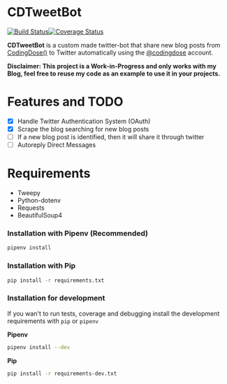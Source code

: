 # CDTweetBot
[![Build Status](https://travis-ci.org/franccesco/CDTweetBot.svg?branch=master)](https://travis-ci.org/franccesco/CDTweetBot)[![Coverage Status](https://coveralls.io/repos/github/franccesco/CDTweetBot/badge.svg?branch=master)](https://coveralls.io/github/franccesco/CDTweetBot?branch=master)

**CDTweetBot** is a custom made twitter-bot that share new blog posts from [CodingDose()](https://codingdose.info/) to Twitter automatically using the [@codingdose](https://twitter.com/codingdose) account.


**Disclaimer: This project is a Work-in-Progress and only works with my Blog, feel free to reuse my code as an example to use it in your projects.**

# Features and TODO
- [x] Handle Twitter Authentication System (OAuth)
- [x] Scrape the blog searching for new blog posts
- [ ] If a new blog post is identified, then it will share it through twitter
- [ ] Autoreply Direct Messages

# Requirements
- Tweepy
- Python-dotenv
- Requests
- BeautifulSoup4

### Installation with Pipenv (Recommended)
```sh
pipenv install
```
### Installation with Pip

```sh
pip install -r requirements.txt
```

### Installation for development
If you wan't to run tests, coverage and debugging install the development requirements with `pip` or `pipenv`

**Pipenv**
```sh
pipenv install --dev
```
**Pip**
```sh
pip install -r requirements-dev.txt
```
